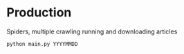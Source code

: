 # Production

Spiders, multiple crawling running and downloading articles

```shell
python main.py YYYYMMDD
```
